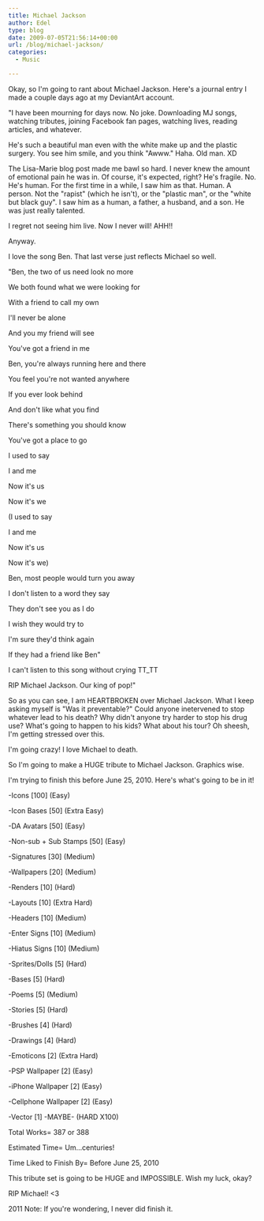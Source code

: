 ```yaml
---
title: Michael Jackson
author: Edel
type: blog
date: 2009-07-05T21:56:14+00:00
url: /blog/michael-jackson/
categories:
  - Music

---
```

Okay, so I'm going to rant about Michael Jackson. Here's a journal entry I made a couple days ago at my DeviantArt account.

"I have been mourning for days now. No joke. Downloading MJ songs, watching tributes, joining Facebook fan pages, watching lives, reading articles, and whatever.

He's such a beautiful man even with the white make up and the plastic surgery. You see him smile, and you think "Awww." Haha. Old man. XD

The Lisa-Marie blog post made me bawl so hard. I never knew the amount of emotional pain he was in. Of course, it's expected, right? He's fragile. No. He's human. For the first time in a while, I saw him as that. Human. A person. Not the "rapist" (which he isn't), or the "plastic man", or the "white but black guy". I saw him as a human, a father, a husband, and a son. He was just really talented.

I regret not seeing him live. Now I never will! AHH!!

Anyway.

I love the song Ben. That last verse just reflects Michael so well.

"Ben, the two of us need look no more
  
We both found what we were looking for
  
With a friend to call my own
  
I'll never be alone
  
And you my friend will see
  
You've got a friend in me

Ben, you're always running here and there
  
You feel you're not wanted anywhere
  
If you ever look behind
  
And don't like what you find
  
There's something you should know
  
You've got a place to go

I used to say
  
I and me
  
Now it's us
  
Now it's we

(I used to say
  
I and me
  
Now it's us
  
Now it's we)

Ben, most people would turn you away
  
I don't listen to a word they say
  
They don't see you as I do
  
I wish they would try to
  
I'm sure they'd think again
  
If they had a friend like Ben"

I can't listen to this song without crying TT_TT

RIP Michael Jackson. Our king of pop!"

So as you can see, I am HEARTBROKEN over Michael Jackson. What I keep asking myself is "Was it preventable?" Could anyone inetervened to stop whatever lead to his death? Why didn't anyone try harder to stop his drug use? What's going to happen to his kids? What about his tour? Oh sheesh, I'm getting stressed over this.

I'm going crazy! I love Michael to death.

So I'm going to make a HUGE tribute to Michael Jackson. Graphics wise.
  
I'm trying to finish this before June 25, 2010. Here's what's going to be in it!

-Icons \[100\] (Easy)
  
-Icon Bases \[50\] (Extra Easy)
  
-DA Avatars \[50\] (Easy)
  
-Non-sub + Sub Stamps \[50\] (Easy)
  
-Signatures \[30\] (Medium)
  
-Wallpapers \[20\] (Medium)
  
-Renders \[10\] (Hard)
  
-Layouts \[10\] (Extra Hard)
  
-Headers \[10\] (Medium)
  
-Enter Signs \[10\] (Medium)
  
-Hiatus Signs \[10\] (Medium)
  
-Sprites/Dolls \[5\] (Hard)
  
-Bases \[5\] (Hard)
  
-Poems \[5\] (Medium)
  
-Stories \[5\] (Hard)
  
-Brushes \[4\] (Hard)
  
-Drawings \[4\] (Hard)
  
-Emoticons \[2\] (Extra Hard)
  
-PSP Wallpaper \[2\] (Easy)
  
-iPhone Wallpaper \[2\] (Easy)
  
-Cellphone Wallpaper \[2\] (Easy)
  
-Vector [1] -MAYBE- (HARD X100)

Total Works= 387 or 388
  
Estimated Time= Um...centuries!
  
Time Liked to Finish By= Before June 25, 2010

This tribute set is going to be HUGE and IMPOSSIBLE. Wish my luck, okay?

RIP Michael! <3

2011 Note: If you're wondering, I never did finish it.


